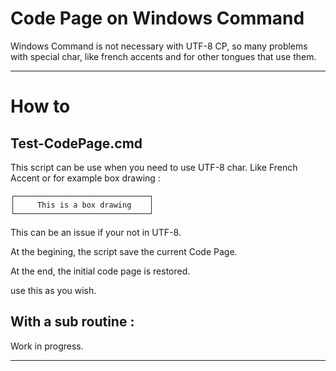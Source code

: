 # Code Page on Windows Command

Windows Command is not necessary with UTF-8 CP, so many problems with special char, like french accents and for other tongues that use them.

<hr>

# How to

## Test-CodePage.cmd

This script can be use when you need to use UTF-8 char.
Like French Accent or for example box drawing : 

```
┌──────────────────────────────┐
│     This is a box drawing    │
└──────────────────────────────┘
```

This can be an issue if your not in UTF-8.

At the begining, the script save the current Code Page.

At the end, the initial code page is restored.

use this as you wish.

## With a sub routine : 

Work in progress.

<hr>
